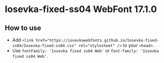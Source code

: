 # Iosevka-fixed-ss04 WebFont 17.1.0

## How to use

- Add `<link href="https://iosevkawebfonts.github.io/Iosevka-fixed-ss04/Iosevka-fixed-ss04.css" rel="stylesheet" />` to your `<head>`.
- Use `fontFamily: 'Iosevka fixed ss04 Web'` or `font-family: 'Iosevka fixed ss04 Web'`.
